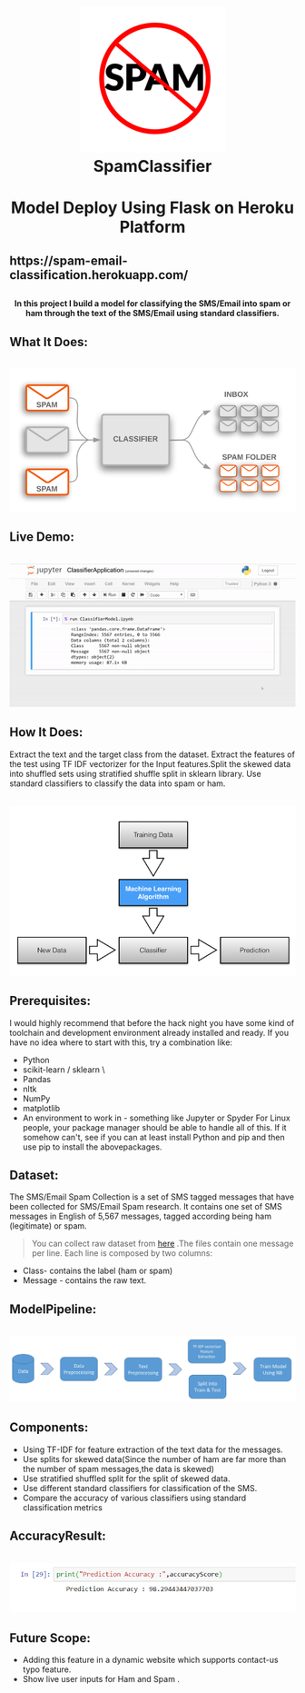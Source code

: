 <h1 align="center">
<br>
<a href="https://github.com/bharatc9530/Spam-Email-Classification"><img src="https://github.com/bharatc9530/Spam-Email-Classification/blob/master/Screenshots/logo1.png" alt="SpamClassifier"></a>
<br>
SpamClassifier
<br>
</h1>
<h1 align="center">Model Deploy Using Flask on Heroku Platform</h1>
<h2>https://spam-email-classification.herokuapp.com/<h2>
<h4 align="center">In this project I build a model for classifying the SMS/Email into spam or
ham through the text of the SMS/Email using standard classifiers.</h4>

## What It Does: 
<p align="center">
<br>
<img src="https://github.com/bharatc9530/Spam-Email-Classification/blob/master/Screenshots/Text%20Classification.png">
</p>

## Live Demo:
<p align="center">
<br>
<img src="https://github.com/bharatc9530/Spam-Email-Classification/blob/master/Screenshots/ClassifierDemo.gif">
</p>

## How It Does:

Extract the text and the target class from the dataset. Extract the features of the test using TF
IDF vectorizer for the Input features.Split the skewed data into shuffled sets using stratified
shuffle split in sklearn library. Use standard classifiers to classify the data into spam or ham.
<p align="center">
<br>
<img src="https://github.com/bharatc9530/Spam-Email-Classification/blob/master/Screenshots/modelLearning.png">
</p>

## Prerequisites:

I would highly recommend that before the hack night you have some kind of toolchain and
development environment already installed and ready. If you have no idea where to start with
this, try a combination like:
- Python
- scikit-learn / sklearn \
- Pandas
- nltk
- NumPy
- matplotlib
- An environment to work in - something like Jupyter or Spyder
For Linux people, your package manager should be able to handle all of this. If it somehow
can't, see if you can at least install Python and pip and then use pip to install the abovepackages.

## Dataset:

The SMS/Email Spam Collection is a set of SMS tagged messages that have been collected for
SMS/Email Spam research. It contains one set of SMS messages in English of 5,567 messages,
tagged according being ham (legitimate) or spam.

> You can collect raw dataset from [here](https://github.com/bharatc9530/Spam-Email-Classification/blob/master/datasets_483_982_spam.csv) .The files contain one message per line. Each line is composed by two columns:
- Class- contains the label (ham or spam) 
- Message - contains the raw text.

## ModelPipeline:

<p align="center">
<br>
<img src="https://github.com/bharatc9530/Spam-Email-Classification/blob/master/Screenshots/modelLayout.jpg">
</p>

## Components:

- Using TF-IDF for feature extraction of the text data for the messages.
- Use splits for skewed data(Since the number of ham are far more than the number of spam
messages,the data is skewed)
- Use stratified shuffled split for the split of skewed data.
- Use different standard classifiers for classification of the SMS.
- Compare the accuracy of various classifiers using standard classification metrics
## AccuracyResult:
<p align="center">
<br>
<img src="https://github.com/bharatc9530/Spam-Email-Classification/blob/master/Screenshots/predictionScore.png">
</p>

## Future Scope:

- Adding this feature in a dynamic website which supports contact-us typo feature.
- Show live user inputs for Ham and Spam .
